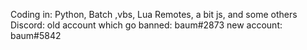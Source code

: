 Coding in: Python, Batch ,vbs, Lua Remotes, a bit js, and some others
Discord: 
old account which go banned: baum#2873
new account: baum#5842

